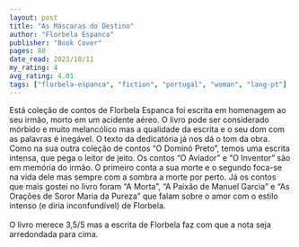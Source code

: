 ```yaml
---
layout: post
title: "As Máscaras do Destino"
author: "Florbela Espanca"
publisher: "Book Cover"
pages: 80
date_read: 2023/10/11
my_rating: 4
avg_rating: 4.01
tags: ["florbela-espanca", "fiction", "portugal", "woman", "lang-pt"]
---
```


Está coleção de contos de Florbela Espanca foi escrita em homenagem ao seu irmão, morto em um acidente aéreo. O livro pode ser considerado mórbido e muito melancólico mas a qualidade da escrita e o seu dom com as palavras é inegável. O texto da dedicatória já nos dá o tom da obra. Como na sua outra coleção de contos “O Dominó Preto”, temos uma escrita intensa, que pega o leitor de jeito. Os contos “O Aviador” e “O Inventor” são em memória do irmão. O primeiro conta a sua morte e o segundo foca-se na vida dele mas sempre com a sombra a morte por perto. Já os contos que mais gostei no livro foram “A Morta”, “A Paixão de Manuel Garcia” e “As Orações de Soror Maria da Pureza” que falam sobre o amor com o estilo intenso (e diria inconfundível) de Florbela.<br/><br/>O livro merece 3,5/5 mas a escrita de Florbela faz com que a nota seja arredondada para cima. 

